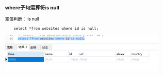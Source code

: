 ### where子句运算符is null

空值判断： is null
```
	select *from websites where id is null;
```
<img src='./img/select_where_is-null.png' />